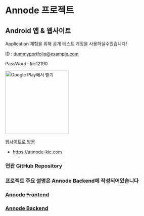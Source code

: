 # Annode 프로젝트

## Android 앱 & 웹사이트

Application 체험을 위해 공개 테스트 계정을 사용하실수있습니다!

ID : dummyportfolio@example.com 

PassWord : kic12190

<a href='https://play.google.com/store/apps/details?id=com.kic.pospace'><img alt='Google Play에서 받기' src='https://play.google.com/intl/ko/badges/static/images/badges/ko_badge_web_generic.png' width='200'/></a>

[웹사이트로 방문](https://annode-kic.com)

- https://annode-kic.com

### 연관 GitHub Repository
### 프로젝트 주요 설명은 Annode Backend에 작성되어있습니다

### [Annode Frontend](https://github.com/studykic/AnnodeFrontend)

### [Annode Backend](https://github.com/studykic/AnnodeBackend)

